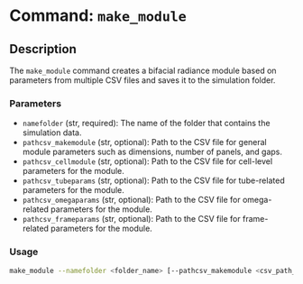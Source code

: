 # Command: `make_module`

## Description

The `make_module` command creates a bifacial radiance module based on parameters from multiple CSV files and saves it to the simulation folder.

### Parameters

- `namefolder` (str, required): The name of the folder that contains the simulation data.
- `pathcsv_makemodule` (str, optional): Path to the CSV file for general module parameters such as dimensions, number of panels, and gaps.
- `pathcsv_cellmodule` (str, optional): Path to the CSV file for cell-level parameters for the module.
- `pathcsv_tubeparams` (str, optional): Path to the CSV file for tube-related parameters for the module.
- `pathcsv_omegaparams` (str, optional): Path to the CSV file for omega-related parameters for the module.
- `pathcsv_frameparams` (str, optional): Path to the CSV file for frame-related parameters for the module.

### Usage

```bash
make_module --namefolder <folder_name> [--pathcsv_makemodule <csv_path_make_module>] [--pathcsv_cellmodule <csv_path_cell_module>] [--pathcsv_tubeparams <csv_path_tube_params>] [--pathcsv_omegaparams <csv_path_omega_params>] [--pathcsv_frameparams <csv_path_frame_params>]
```